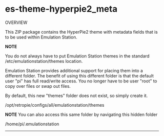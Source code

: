 # es-theme-hyperpie2_meta

OVERVIEW

This ZIP package contains the HyperPie2 theme with metadata fields that is to be used within Emulation Station.

**NOTE**

You do not always have to put Emulation Station themes in the standard /etc/emulationstation/themes location.

Emulation Station provides additional support for placing them into a different folder.  The benefit of using this
different folder is that the default user "pi" has full read/write access.  You no longer have to be user "root" to
copy over files or swap out files.  

By default, this new "themes" folder does not exist, so simply create it.

/opt/retropie/configs/all/emulationstation/themes

**NOTE**
You can also access this same folder by navigating this hidden folder
   
/home/pi/.emulationstation

--------------------------------------------------

